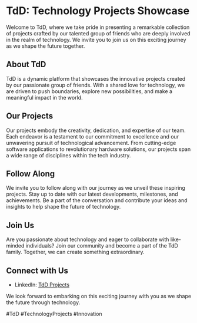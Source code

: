 # TdD: Technology Projects Showcase

Welcome to TdD, where we take pride in presenting a remarkable collection of projects crafted by our talented group of friends who are deeply involved in the realm of technology. We invite you to join us on this exciting journey as we shape the future together.

## About TdD

TdD is a dynamic platform that showcases the innovative projects created by our passionate group of friends. With a shared love for technology, we are driven to push boundaries, explore new possibilities, and make a meaningful impact in the world.

## Our Projects

Our projects embody the creativity, dedication, and expertise of our team. Each endeavor is a testament to our commitment to excellence and our unwavering pursuit of technological advancement. From cutting-edge software applications to revolutionary hardware solutions, our projects span a wide range of disciplines within the tech industry.

## Follow Along

We invite you to follow along with our journey as we unveil these inspiring projects. Stay up to date with our latest developments, milestones, and achievements. Be a part of the conversation and contribute your ideas and insights to help shape the future of technology.

## Join Us

Are you passionate about technology and eager to collaborate with like-minded individuals? Join our community and become a part of the TdD family. Together, we can create something extraordinary.

## Connect with Us

- LinkedIn: [TdD Projects](https://www.linkedin.com/company/tdd-inc/)

We look forward to embarking on this exciting journey with you as we shape the future through technology.

\#TdD #TechnologyProjects #Innovation
